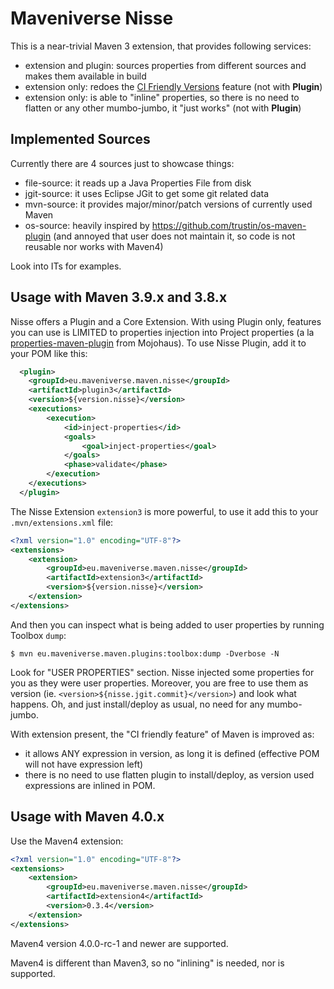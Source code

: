 # Maveniverse Nisse

This is a near-trivial Maven 3 extension, that provides following services:
* extension and plugin: sources properties from different sources and makes them available in build
* extension only: redoes the [CI Friendly Versions](https://maven.apache.org/maven-ci-friendly.html) feature (not with **Plugin**)
* extension only: is able to "inline" properties, so there is no need to flatten or any other mumbo-jumbo, it "just works" (not with **Plugin**)

## Implemented Sources

Currently there are 4 sources just to showcase things:
* file-source: it reads up a Java Properties File from disk
* jgit-source: it uses Eclipse JGit to get some git related data
* mvn-source: it provides major/minor/patch versions of currently used Maven
* os-source: heavily inspired by https://github.com/trustin/os-maven-plugin (and annoyed that user does not maintain it, so code is not reusable nor works with Maven4) 

Look into ITs for examples.

## Usage with Maven 3.9.x and 3.8.x

Nisse offers a Plugin and a Core Extension. With using Plugin only, features you can use is LIMITED to properties
injection into Project properties (a la [properties-maven-plugin](https://www.mojohaus.org/properties-maven-plugin/) from Mojohaus).
To use Nisse Plugin, add it to your POM like this:

```xml
  <plugin>
    <groupId>eu.maveniverse.maven.nisse</groupId>
    <artifactId>plugin3</artifactId>
    <version>${version.nisse}</version>
    <executions>
        <execution>
            <id>inject-properties</id>
            <goals>
                <goal>inject-properties</goal>
            </goals>
            <phase>validate</phase>
        </execution>
    </executions>
  </plugin>
```

The Nisse Extension `extension3` is more powerful, to use it add this to your `.mvn/extensions.xml` file:

```xml
<?xml version="1.0" encoding="UTF-8"?>
<extensions>
    <extension>
        <groupId>eu.maveniverse.maven.nisse</groupId>
        <artifactId>extension3</artifactId>
        <version>${version.nisse}</version>
    </extension>
</extensions>
```

And then you can inspect what is being added to user properties by running Toolbox `dump`:

```
$ mvn eu.maveniverse.maven.plugins:toolbox:dump -Dverbose -N
```

Look for "USER PROPERTIES" section. Nisse injected some properties for you as they were user properties.
Moreover, you are free to use them as version (ie. `<version>${nisse.jgit.commit}</version>`) and look
what happens. Oh, and just install/deploy as usual, no need for any mumbo-jumbo.

With extension present, the "CI friendly feature" of Maven is improved as:
* it allows ANY expression in version, as long it is defined (effective POM will not have expression left)
* there is no need to use flatten plugin to install/deploy, as version used expressions are inlined in POM.

## Usage with Maven 4.0.x

Use the Maven4 extension:

```xml
<?xml version="1.0" encoding="UTF-8"?>
<extensions>
    <extension>
        <groupId>eu.maveniverse.maven.nisse</groupId>
        <artifactId>extension4</artifactId>
        <version>0.3.4</version>
    </extension>
</extensions>
```

Maven4 version 4.0.0-rc-1 and newer are supported.

Maven4 is different than Maven3, so no "inlining" is needed, nor is supported.
